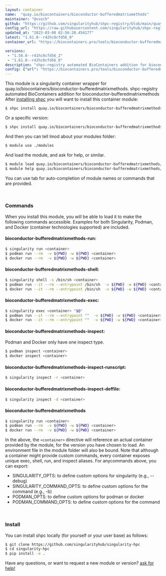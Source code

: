 ```yaml
---
layout: container
name:  "quay.io/biocontainers/bioconductor-bufferedmatrixmethods"
maintainer: "@vsoch"
github: "https://github.com/singularityhub/shpc-registry/blob/main/quay.io/biocontainers/bioconductor-bufferedmatrixmethods/container.yaml"
config_url: "https://raw.githubusercontent.com/singularityhub/shpc-registry/main/quay.io/biocontainers/bioconductor-bufferedmatrixmethods/container.yaml"
updated_at: "2023-03-08 02:56:20.454177"
latest: "1.61.0--r42hc0cfd56_0"
container_url: "https://biocontainers.pro/tools/bioconductor-bufferedmatrixmethods"

versions:
 - "1.58.0--r41hc0cfd56_2"
 - "1.61.0--r42hc0cfd56_0"
description: "shpc-registry automated BioContainers addition for bioconductor-bufferedmatrixmethods"
config: {"url": "https://biocontainers.pro/tools/bioconductor-bufferedmatrixmethods", "maintainer": "@vsoch", "description": "shpc-registry automated BioContainers addition for bioconductor-bufferedmatrixmethods", "latest": {"1.61.0--r42hc0cfd56_0": "sha256:f6224b1e59722f1ef8c259af27708b93c0473974e429cbb3a3c15324b872ab58"}, "tags": {"1.58.0--r41hc0cfd56_2": "sha256:6e5218393657051ad69aedc51e0d4288fed1e5c3e27c832aeef4070c8c6d2c6b", "1.61.0--r42hc0cfd56_0": "sha256:f6224b1e59722f1ef8c259af27708b93c0473974e429cbb3a3c15324b872ab58"}, "docker": "quay.io/biocontainers/bioconductor-bufferedmatrixmethods"}
---
```


This module is a singularity container wrapper for quay.io/biocontainers/bioconductor-bufferedmatrixmethods.
shpc-registry automated BioContainers addition for bioconductor-bufferedmatrixmethods
After [installing shpc](#install) you will want to install this container module:


```bash
$ shpc install quay.io/biocontainers/bioconductor-bufferedmatrixmethods
```

Or a specific version:

```bash
$ shpc install quay.io/biocontainers/bioconductor-bufferedmatrixmethods:1.61.0--r42hc0cfd56_0
```

And then you can tell lmod about your modules folder:

```bash
$ module use ./modules
```

And load the module, and ask for help, or similar.

```bash
$ module load quay.io/biocontainers/bioconductor-bufferedmatrixmethods/1.61.0--r42hc0cfd56_0
$ module help quay.io/biocontainers/bioconductor-bufferedmatrixmethods/1.61.0--r42hc0cfd56_0
```

You can use tab for auto-completion of module names or commands that are provided.

<br>

### Commands

When you install this module, you will be able to load it to make the following commands accessible.
Examples for both Singularity, Podman, and Docker (container technologies supported) are included.

#### bioconductor-bufferedmatrixmethods-run:

```bash
$ singularity run <container>
$ podman run --rm  -v ${PWD} -w ${PWD} <container>
$ docker run --rm  -v ${PWD} -w ${PWD} <container>
```

#### bioconductor-bufferedmatrixmethods-shell:

```bash
$ singularity shell -s /bin/sh <container>
$ podman run --it --rm --entrypoint /bin/sh  -v ${PWD} -w ${PWD} <container>
$ docker run --it --rm --entrypoint /bin/sh  -v ${PWD} -w ${PWD} <container>
```

#### bioconductor-bufferedmatrixmethods-exec:

```bash
$ singularity exec <container> "$@"
$ podman run --it --rm --entrypoint ""  -v ${PWD} -w ${PWD} <container> "$@"
$ docker run --it --rm --entrypoint ""  -v ${PWD} -w ${PWD} <container> "$@"
```

#### bioconductor-bufferedmatrixmethods-inspect:

Podman and Docker only have one inspect type.

```bash
$ podman inspect <container>
$ docker inspect <container>
```

#### bioconductor-bufferedmatrixmethods-inspect-runscript:

```bash
$ singularity inspect -r <container>
```

#### bioconductor-bufferedmatrixmethods-inspect-deffile:

```bash
$ singularity inspect -d <container>
```



#### bioconductor-bufferedmatrixmethods

```bash
$ singularity run <container>
$ podman run --rm  -v ${PWD} -w ${PWD} <container>
$ docker run --rm  -v ${PWD} -w ${PWD} <container>
```


In the above, the `<container>` directive will reference an actual container provided
by the module, for the version you have chosen to load. An environment file in the
module folder will also be bound. Note that although a container
might provide custom commands, every container exposes unique exec, shell, run, and
inspect aliases. For anycommands above, you can export:

 - SINGULARITY_OPTS: to define custom options for singularity (e.g., --debug)
 - SINGULARITY_COMMAND_OPTS: to define custom options for the command (e.g., -b)
 - PODMAN_OPTS: to define custom options for podman or docker
 - PODMAN_COMMAND_OPTS: to define custom options for the command

<br>

### Install

You can install shpc locally (for yourself or your user base) as follows:

```bash
$ git clone https://github.com/singularityhub/singularity-hpc
$ cd singularity-hpc
$ pip install -e .
```

Have any questions, or want to request a new module or version? [ask for help!](https://github.com/singularityhub/singularity-hpc/issues)